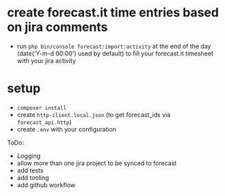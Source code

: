 # create forecast.it time entries based on jira comments
 - run `php bin/console forecast:import:activity` at the end of the day (date('Y-m-d 00:00') used by default) to fill your forecast.it timesheet with your jira activity

# setup
 - `composer install`
 - create `http-client.local.json` (to get forecast_ids via `forecast_api.http`)
 - create `.env` with your configuration

ToDo:
 - Logging
 - allow more than one jira project to be synced to forecast
 - add tests
 - add tooling
 - add github workflow
